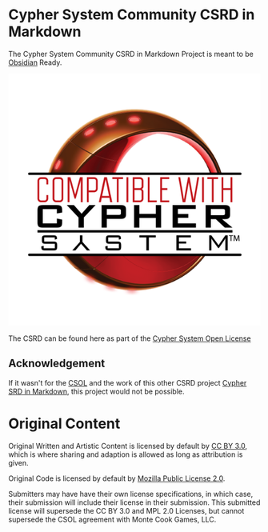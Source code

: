 # Cypher System Community CSRD in Markdown

The Cypher System Community CSRD in Markdown Project is meant to be [Obsidian](https://obsidian.md/) Ready. 

 ![CSOL Logo Cypher System Compatible Color)](/assets/Compatible-with-the-Cypher-System-logo/CSOL-Logo-Cypher-System-Compatible-Color-Small-RGB.png)
 
 The CSRD can be found here as part of the [Cypher System Open License](https://csol.montecookgames.com/license/)  

## Acknowledgement 

If it wasn't for the [CSOL](CSOL.md) and the work of this other CSRD project [Cypher SRD in Markdown](https://github.com/Obsidian-TTRPG-Community/Cypher-SRD-Markdown), this project would not be possible. 

# Original Content

Original Written and Artistic Content is licensed by default by [CC BY 3.0](https://creativecommons.org/licenses/by/3.0/), which is where sharing and adaption is allowed as long as attribution is given.

Original Code is licensed by default by [Mozilla Public License 2.0](https://www.mozilla.org/en-US/MPL/2.0/).

Submitters may have have their own license specifications, in which case, their submission will include their license in their submission. This submitted license will supersede the CC BY 3.0 and MPL 2.0 Licenses, but cannot supersede the CSOL agreement with Monte Cook Games, LLC.

